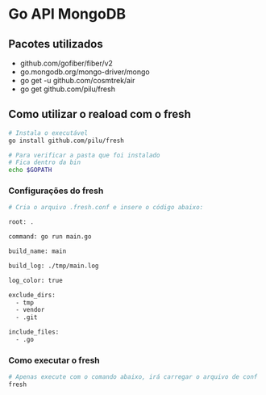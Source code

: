 # Go API MongoDB

## Pacotes utilizados

-   github.com/gofiber/fiber/v2
-   go.mongodb.org/mongo-driver/mongo
-   go get -u github.com/cosmtrek/air
-   go get github.com/pilu/fresh

## Como utilizar o reaload com o fresh

```bash
# Instala o executável
go install github.com/pilu/fresh

# Para verificar a pasta que foi instalado
# Fica dentro da bin
echo $GOPATH
```

### Configurações do fresh

```bash
# Cria o arquivo .fresh.conf e insere o código abaixo:

root: .

command: go run main.go

build_name: main

build_log: ./tmp/main.log

log_color: true

exclude_dirs:
  - tmp
  - vendor
  - .git

include_files:
  - .go
```

### Como executar o fresh

```bash
# Apenas execute com o comando abaixo, irá carregar o arquivo de conf
fresh
```
